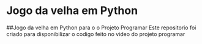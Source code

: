 # Jogo da velha em Python
##Jogo da velha em Python para o o Projeto Programar
Este repositorio foi criado para disponibilizar o codigo feito no video do projeto programar
